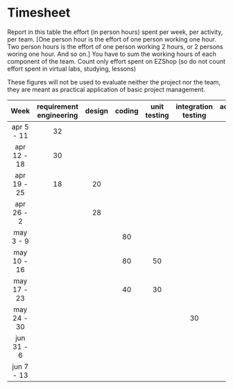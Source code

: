 # Timesheet

Report in this table the effort (in person hours) spent per week, per activity, per team. 
[One person hour is the effort of one person working one hour.
Two person hours is the effort of one person working 2 hours, or 2 persons woring one hour. And so on.]
You have to sum the working hours of each component of the team.
Count only effort spent on EZShop (so do not count effort spent in virtual labs, studying, lessons)

These figures will not be used to evaluate neither the project nor the team, they are meant as practical application of basic project management.

| Week | requirement engineering | design | coding | unit testing | integration testing | acceptance testing | CR (RFID aggregate) | management | git maven |
|:-----------:|:--------:|:-----------:|:-----------:|:----------:|:------------:|:---------------:|:-------------:|:-------------:|:--------------:|
| apr 5 - 11 |32| | | | | ||8| |
| apr 12 - 18|30 | | | | | ||8| | 
| apr 19 - 25|18| 20| | | | ||8| | 
| apr 26 - 2 | | 28 | | | | ||8| | 
| may 3 - 9  | | |80| | | ||8|| 
| may 10 - 16| | |80|50| | ||8| | 
| may 17 - 23| | |40|30| | ||8| | 
| may 24 - 30| | | | |30| ||8| | 
| jun 31 - 6 | | | | | |20||8| | 
| jun 7 - 13 | | | | | | |20|4| | 

